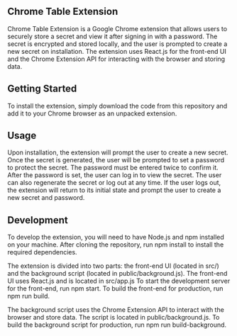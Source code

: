 ## Chrome Table Extension
Chrome Table Extension is a Google Chrome extension that allows users to securely store a secret and view it after signing in with a password. The secret is encrypted and stored locally, and the user is prompted to create a new secret on installation. The extension uses React.js for the front-end UI and the Chrome Extension API for interacting with the browser and storing data.

## Getting Started
To install the extension, simply download the code from this repository and add it to your Chrome browser as an unpacked extension.

## Usage
Upon installation, the extension will prompt the user to create a new secret. Once the secret is generated, the user will be prompted to set a password to protect the secret. The password must be entered twice to confirm it. After the password is set, the user can log in to view the secret. The user can also regenerate the secret or log out at any time. If the user logs out, the extension will return to its initial state and prompt the user to create a new secret and password.

## Development
To develop the extension, you will need to have Node.js and npm installed on your machine. After cloning the repository, run npm install to install the required dependencies.

The extension is divided into two parts: the front-end UI (located in src/) and the background script (located in public/background.js). The front-end UI uses React.js and is located in src/app.js To start the development server for the front-end, run npm start. To build the front-end for production, run npm run build.

The background script uses the Chrome Extension API to interact with the browser and store data. The script is located in public/background.js. To build the background script for production, run npm run build-background.




